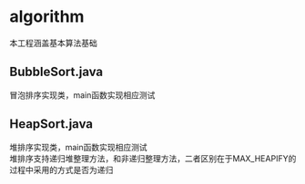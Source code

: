 # algorithm
本工程涵盖基本算法基础
## BubbleSort.java
冒泡排序实现类，main函数实现相应测试

## HeapSort.java
堆排序实现类，main函数实现相应测试  
堆排序支持递归堆整理方法，和非递归整理方法，二者区别在于MAX_HEAPIFY的过程中采用的方式是否为递归
